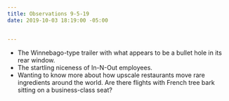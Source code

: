 ```yaml
---
title: Observations 9-5-19
date: 2019-10-03 18:19:00 -05:00


---
```


- The Winnebago-type trailer with what appears to be a bullet hole in its rear window.
- The startling niceness of In-N-Out employees.
- Wanting to know more about how upscale restaurants move rare ingredients around the world. Are there flights with French tree bark sitting on a business-class seat?